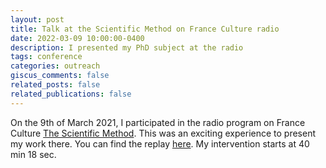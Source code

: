 ```yaml
---
layout: post
title: Talk at the Scientific Method on France Culture radio
date: 2022-03-09 10:00:00-0400
description: I presented my PhD subject at the radio
tags: conference
categories: outreach
giscus_comments: false
related_posts: false
related_publications: false
---
```


On the 9th of March 2021, I participated in the radio program on France Culture [The Scientific Method](https://www.radiofrance.fr/franceculture/podcasts/la-methode-scientifique).
This was an exciting experience to present my work there. You can find the replay [here](https://www.radiofrance.fr/franceculture/podcasts/la-methode-scientifique/ecologie-de-la-peur-loup-y-es-tu-5123889). My intervention starts at 40 min 18 sec.
